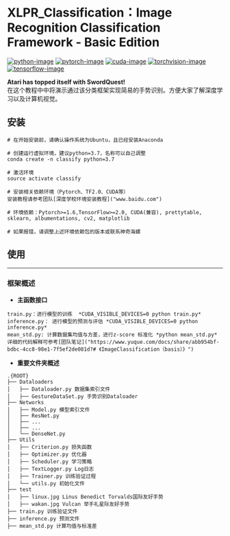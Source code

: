 # XLPR_Classification：Image Recognition Classification Framework - Basic Edition
[![python-image]][python-url]
[![pytorch-image]][pytorch-url]
[![cuda-image]][cuda-url]
[![torchvision-image]][torchvision-url]
[![tensorflow-image]][tensorflow-url]


**Atari has topped itself with SwordQuest!**  
在这个教程中中将演示通过该分类框架实现简易的手势识别。方便大家了解深度学习以及计算机视觉。

## 安装
```
# 在开始安装前，请确认操作系统为Ubuntu，且已经安装Anaconda

# 创建运行虚拟环境，建议python=3.7，名称可以自己调整
conda create -n classify python=3.7

# 激活环境
source activate classify

# 安装相关依赖环境（Pytorch、TF2.0、CUDA等）
安装教程请参考团队[深度学校环境安装教程]("www.baidu.com")

# 环境依赖：Pytorch>=1.6,TensorFlow>=2.0, CUDA(兼容), prettytable, sklearn, albumentations, cv2, matplotlib

# 如果报错，请调整上述环境依赖包的版本或联系神奇海螺
```

## 使用
-----------------
### 框架概述
- **主函数接口**  
```
train.py：进行模型的训练  *CUDA_VISIBLE_DEVICES=0 python train.py*
inference.py： 进行模型的预测与评估 *CUDA_VISIBLE_DEVICES=0 python inference.py*
mean_std.py: 计算数据集均值与方差，进行z-score 标准化 *python mean_std.py* 
详细的代码解释可参考[团队笔记]("https://www.yuque.com/docs/share/abb954bf-bdbc-4cc8-98e1-7f5ef2de081d?# 《ImageClassification（basis）》")
```

- **重要文件夹概述**  
```
.{ROOT}
├── Dataloaders
│   ├── Dataloader.py 数据集索引文件 
│   ├── GestureDataSet.py 手势识别Dataloader
├── Networks
│   ├── Model.py 模型索引文件 
│   ├── ResNet.py
│   ├── ...
│   ├── ...
│   └── DenseNet.py 
├── Utils
│   ├── Criterion.py 损失函数
│   ├── Optimizer.py 优化器
│   ├── Scheduler.py 学习策略
│   ├── TextLogger.py Log日志
│   ├── Trainer.py 训练验证过程
│   └── utils.py 初始化文件
├── test
│   ├── linux.jpg Linus Benedict Torvalds国际友好手势
│   ├── wakan.jpg Vulcan 举手礼星际友好手势
├── train.py 训练验证文件
├── inference.py 预测文件
├── mean_std.py 计算均值与标准差
```


<!--
[![python-image]][python-url]
[![pytorch-image]][pytorch-url]
-->

[python-image]: https://img.shields.io/badge/Python-3.7.7-blue.svg
[python-url]: https://www.python.org/
[pytorch-image]: https://img.shields.io/badge/PyTorch-1.6-red.svg
[pytorch-url]: https://pytorch.org/
[cuda-image]: https://img.shields.io/badge/CUDA-10.2-green.svg
[cuda-url]: https://developer.nvidia.com/
[torchvision-image]: https://img.shields.io/badge/torchvision-0.6-orange.svg
[torchvision-url]: https://pytorch.org/docs/stable/torchvision/index.html/
[tensorflow-image]: https://img.shields.io/badge/tensorflow-2.1-yellow.svg
[tensorflow-url]: https://tensorflow.google.cn/
